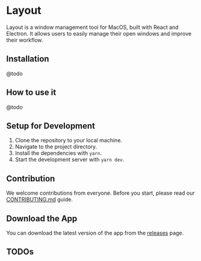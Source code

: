 # Layout

Layout is a window management tool for MacOS, built with React and Electron. It allows users to easily manage their open windows and improve their workflow.

## Installation

@todo

## How to use it

@todo

## Setup for Development

1. Clone the repository to your local machine.
2. Navigate to the project directory.
3. Install the dependencies with `yarn`.
4. Start the development server with `yarn dev`.

## Contribution

We welcome contributions from everyone. Before you start, please read our [CONTRIBUTING.md](CONTRIBUTING.md) guide.

## Download the App

You can download the latest version of the app from the [releases](https://github.com/yourusername/yourrepository/releases) page.

## TODOs
